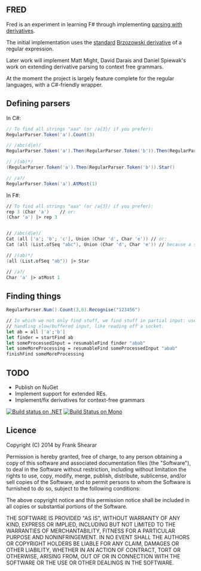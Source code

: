 FRED
----

Fred is an experiment in learning F# through implementing [parsing with derivatives](http://matt.might.net/articles/parsing-with-derivatives/).

The initial implementation uses the [standard](http://dl.acm.org/citation.cfm?id=321249) [Brzozowski derivative](http://www.mpi-sws.org/~turon/re-deriv.pdf) of a regular expression.

Later work will implement Matt Might, David Darais and Daniel Spiewak's work on extending derivative parsing to context free grammars.

At the moment the project is largely feature complete for the regular languages, with a C#-friendly wrapper.

Defining parsers
----------------

In C#:
````csharp
// To find all strings "aaa" (or /a{3}/ if you prefer):
RegularParser.Token('a').Count(3)

// /abc(d|e)/
RegularParser.Token('a').Then(RegularParser.Token('b')).Then(RegularParser.Token('c')).Then(RegularParser.Token('d').Or(RegularParser.Token('e')))

// /(ab)*/
(RegularParser.Token('a').Then(RegularParser.Token('b')).Star()

// /a?/
RegularParser.Token('a').AtMost(1)
````

In F#:
````fsharp
// To find all strings "aaa" (or /a{3}/ if you prefer):
rep 3 (Char 'a')    // or:
(Char 'a') |> rep 3


// /abc(d|e)/
Cat (all ['a'; 'b'; 'c'], Union (Char 'd', Char 'e')) // or:
Cat (all (List.ofSeq "abc"), Union (Char 'd', Char 'e')) // because a string is a sequence of char

// /(ab)*/
(all (List.ofSeq "ab")) |> Star

// /a?/
Char 'a' |> atMost 1
````

Finding things
--------------

````csharp
RegularParser.Num().Count(3,6).Recognise("123456")
````

````fsharp
// In which we not only find stuff, we find stuff in partial input: useful for
// handling slow/buffered input, like reading off a socket.
let ab = all ['a';'b']
let finder = startFind ab
let someProcessedInput = resumableFind finder "abab"
let someMoreProcessing = resumableFind someProcessedInput "abab"
finishFind someMoreProcessing
````

TODO
----
* Publish on NuGet
* Implement support for extended REs.
* Implement/fix derivatives for context-free grammars

[![Build status on .NET](https://ci.appveyor.com/api/projects/status/8ix7agowa8rrfu1k/branch/master)](https://ci.appveyor.com/project/frankshearar/fred/branch/master)
[![Build Status on Mono](https://secure.travis-ci.org/frankshearar/Fred.png?branch=master)](http://travis-ci.org/frankshearar/Fred)

Licence
-------
Copyright (C) 2014 by Frank Shearar

Permission is hereby granted, free of charge, to any person obtaining a copy of this software and associated documentation files (the "Software"), to deal in the Software without restriction, including without limitation the rights to use, copy, modify, merge, publish, distribute, sublicense, and/or sell copies of the Software, and to permit persons to whom the Software is furnished to do so, subject to the following conditions:

The above copyright notice and this permission notice shall be included in all copies or substantial portions of the Software.

THE SOFTWARE IS PROVIDED "AS IS", WITHOUT WARRANTY OF ANY KIND, EXPRESS OR IMPLIED, INCLUDING BUT NOT LIMITED TO THE WARRANTIES OF MERCHANTABILITY, FITNESS FOR A PARTICULAR PURPOSE AND NONINFRINGEMENT. IN NO EVENT SHALL THE AUTHORS OR COPYRIGHT HOLDERS BE LIABLE FOR ANY CLAIM, DAMAGES OR OTHER LIABILITY, WHETHER IN AN ACTION OF CONTRACT, TORT OR OTHERWISE, ARISING FROM, OUT OF OR IN CONNECTION WITH THE SOFTWARE OR THE USE OR OTHER DEALINGS IN THE SOFTWARE.